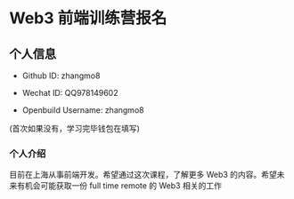 # Web3 前端训练营报名

## 个人信息

* Github ID: zhangmo8

* Wechat ID: QQ978149602

* Openbuild Username: zhangmo8

(首次如果没有，学习完毕钱包在填写)

<!-- * ERC20 钱包地址: 0xdd8f2631d94fb709ea71b2b65f7da8ac745dca7a354d79c26d915de398010260 -->

### 个人介绍

  目前在上海从事前端开发。希望通过这次课程，了解更多 Web3 的内容。希望未来有机会可能获取一份 full time remote 的 Web3 相关的工作
